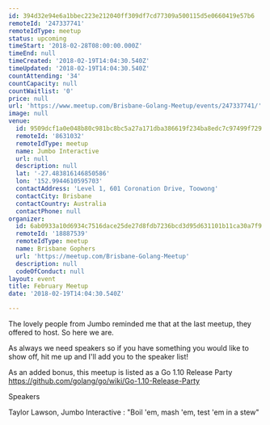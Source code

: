 ```yaml
---
id: 394d32e94e6a1bbec223e212040ff309df7cd77309a500115d5e0660419e57b6
remoteId: '247337741'
remoteIdType: meetup
status: upcoming
timeStart: '2018-02-28T08:00:00.000Z'
timeEnd: null
timeCreated: '2018-02-19T14:04:30.540Z'
timeUpdated: '2018-02-19T14:04:30.540Z'
countAttending: '34'
countCapacity: null
countWaitlist: '0'
price: null
url: 'https://www.meetup.com/Brisbane-Golang-Meetup/events/247337741/'
image: null
venue:
  id: 9509dcf1a0e048b80c981bc8bc5a27a171dba386619f234ba8edc7c97499f729
  remoteId: '8631032'
  remoteIdType: meetup
  name: Jumbo Interactive
  url: null
  description: null
  lat: '-27.483816146850586'
  lon: '152.9944610595703'
  contactAddress: 'Level 1, 601 Coronation Drive, Toowong'
  contactCity: Brisbane
  contactCountry: Australia
  contactPhone: null
organizer:
  id: 6ab0933a10d6934c7516dace25de27d8fdb7236bcd3d95d631101b11ca30a7f9
  remoteId: '18887539'
  remoteIdType: meetup
  name: Brisbane Gophers
  url: 'https://meetup.com/Brisbane-Golang-Meetup'
  description: null
  codeOfConduct: null
layout: event
title: February Meetup
date: '2018-02-19T14:04:30.540Z'

---
```

<p>The lovely people from Jumbo reminded me that at the last meetup, they offered to host. So here we are.</p> <p>As always we need speakers so if you have something you would like to show off, hit me up and I'll add you to the speaker list!</p> <p>As an added bonus, this meetup is listed as a Go 1.10 Release Party <a href="https://github.com/golang/go/wiki/Go-1.10-Release-Party" class="linkified">https://github.com/golang/go/wiki/Go-1.10-Release-Party</a></p> <p>Speakers</p> <p>Taylor Lawson, Jumbo Interactive : "Boil 'em, mash 'em, test 'em in a stew"</p>
